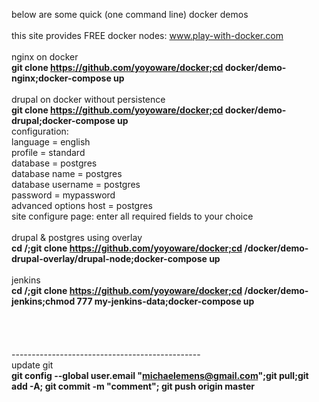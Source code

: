 below are some quick (one command line) docker demos<br>
<br>
this site provides FREE docker nodes: www.play-with-docker.com<br>
<br>
nginx on docker<br>
<b>git clone https://github.com/yoyoware/docker;cd docker/demo-nginx;docker-compose up</b><br>
<br>
drupal on docker without persistence<br>
<b>git clone https://github.com/yoyoware/docker;cd docker/demo-drupal;docker-compose up</b><br>
configuration:<br>
language = english<br>
profile = standard<br>
database = postgres<br>
database name = postgres<br>
database username = postgres<br>
password = mypassword<br>
advanced options host = postgres<br>
site configure page: enter all required fields to your choice<br>
<br>
drupal & postgres using overlay<br>
<b>cd /;git clone https://github.com/yoyoware/docker;cd /docker/demo-drupal-overlay/drupal-node;docker-compose up</b><br>
<br>
jenkins<br>
<b>cd /;git clone https://github.com/yoyoware/docker;cd /docker/demo-jenkins;chmod 777 my-jenkins-data;docker-compose up</b><br>
<br>
<br>
<br>
<br>
-----------------------------------------------<br>
update git<br>
<b>git config --global user.email "michaelemens@gmail.com";git pull;git add -A; git commit -m "comment"; git push origin master</b><br>






